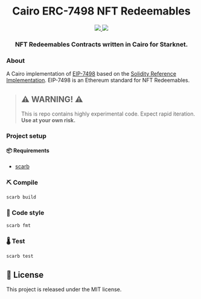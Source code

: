 <div align="center">
  <h1 align="center">Cairo ERC-7498 NFT Redeemables</h1>
  <p align="center">
    <a href="https://discord.gg/qqkBpmRDFE">
        <img src="https://img.shields.io/badge/Discord-6666FF?style=for-the-badge&logo=discord&logoColor=white">
    </a>
    <a href="https://twitter.com/intent/follow?screen_name=Carbonable_io">
        <img src="https://img.shields.io/badge/Twitter-1DA1F2?style=for-the-badge&logo=twitter&logoColor=white">
    </a>       
  </p>
  <h3 align="center">NFT Redeemables Contracts written in Cairo for Starknet.</h3>
</div>

### About

A Cairo implementation of [EIP-7498](https://eips.ethereum.org/EIPS/eip-7498) based on the [Solidity Reference Implementation](https://github.com/ethereum/ERCs/tree/master/assets/erc-7498). EIP-7498 is an Ethereum standard for NFT Redeemables.

> ## ⚠️ WARNING! ⚠️
>
> This is repo contains highly experimental code.
> Expect rapid iteration.
> **Use at your own risk.**

### Project setup

#### 📦 Requirements

- [scarb](https://docs.swmansion.com/scarb/)

### ⛏️ Compile

```bash
scarb build
```

### 💄 Code style

```bash
scarb fmt
```

### 🌡️ Test

```bash
scarb test
```

## 📄 License

This project is released under the MIT license.
